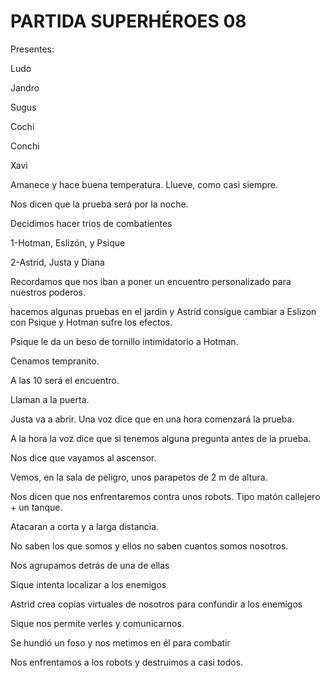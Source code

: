 # PARTIDA SUPERHÉROES 08

Presentes:

Ludo

Jandro

Sugus

Cochi

Conchi

Xavi

Amanece y hace buena temperatura. Llueve, como casi siempre. 

Nos dicen que la prueba será por la noche. 

Decidimos hacer trios de combatientes

1-Hotman, Eslizón, y Psique

2-Astrid, Justa y Diana

Recordamos que nos iban a poner un encuentro personalizado para nuestros poderos. 

hacemos algunas pruebas en el jardin y Astrid consigue cambiar a Eslizon con Psique y Hotman sufre los efectos. 

Psique le da un beso de tornillo intimidatorio a Hotman. 

Cenamos tempranito. 

A las 10 será el encuentro. 

Llaman a la puerta. 

Justa va a abrir. Una voz dice que en una hora comenzará la prueba. 

A la hora la voz dice que si tenemos alguna pregunta antes de la prueba.

Nos dice que vayamos al ascensor. 

Vemos, en la sala de peligro, unos parapetos de 2 m de altura. 

Nos dicen que nos enfrentaremos contra unos robots. Tipo matón callejero + un tanque. 

Atacaran a corta y a larga distancia. 

No saben los que somos y ellos no saben cuantos somos nosotros. 

Nos agrupamos detrás de una de ellas

Sique intenta localizar a los enemigos

Astrid crea copias virtuales de nosotros para confundir a los enemigos

Sique nos permite verles y comunicarnos.

Se hundió un foso y nos metimos en él para combatir

Nos enfrentamos a los robots y destruimos a casi todos.